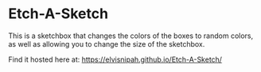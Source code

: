 # Etch-A-Sketch

This is a sketchbox that changes the colors of the boxes to random colors, as well as allowing you to change the size of the sketchbox.

Find it hosted here at: https://elvisnipah.github.io/Etch-A-Sketch/